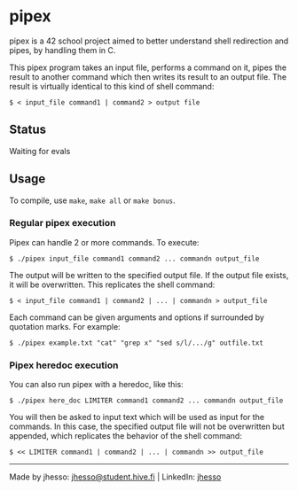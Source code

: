 # pipex

pipex is a 42 school project aimed to better understand shell redirection and pipes, by handling them in C.

This pipex program takes an input file, performs a command on it, pipes the result to another command which then writes its result to an output file. The result is virtually identical to this kind of shell command:

```
$ < input_file command1 | command2 > output file
```

## Status
Waiting for evals

## Usage
To compile, use ```make```, ```make all``` or ```make bonus```.

### Regular pipex execution
Pipex can handle 2 or more commands. To execute:

```
$ ./pipex input_file command1 command2 ... commandn output_file
```
The output will be written to the specified output file. If the output file exists, it will be overwritten. This replicates the shell command:
```
$ < input_file command1 | command2 | ... | commandn > output_file
```

Each command can be given arguments and options if surrounded by quotation marks. For example:
```
$ ./pipex example.txt "cat" "grep x" "sed s/l/.../g" outfile.txt
```

### Pipex heredoc execution
You can also run pipex with a heredoc, like this:
```
$ ./pipex here_doc LIMITER command1 command2 ... commandn output_file
```
You will then be asked to input text which will be used as input for the commands. In this case, the specified output file will not be overwritten but appended, which replicates the behavior of the shell command:
```
$ << LIMITER command1 | command2 | ... | commandn >> output_file
```

---
Made by jhesso: jhesso@student.hive.fi | LinkedIn: [jhesso](https://www.linkedin.com/in/juho-hesso-a75993171/)
